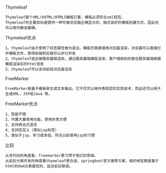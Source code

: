 Thymeleaf
        
    Thymeleaf是个XML/XHTML/HTML5模板引擎，模板必须符合xml规范。
    Thymeleaf的主要目标是提供一种可被浏览器正确显示的、格式良好的模板创建方式，因此也可以用作静态建模。

Thymeleaf优点

    1、thymeleaf由于使用了标签属性做为语法，模版页面直接用浏览器渲染，浏览器可以直接打开模板文件，使得前端和后端可以并行开发
    2、thymeleaf适合做服务器端渲染，通过服务器端模版渲染，客户端收到的是在服务器端根据模版渲染后的html信息
    3、thymeleaf可以支持前段浏览器渲染

FreeMarker

    FreeMarker是基于模板来生成文本输出。它不仅可以用作表现层的实现技术，而且还可以用于生成XML，JSP或Java 等。

FreeMarker优点

    1、性能不错
    2、内置大量常用功能，使用非常方便
    3、支持表达式语言
    4、支持宏定义（类似jsp标签）
    5、类似于jsp，学习成本低，符合以前使用jsp的习惯

比较

    从写代码的角度看，freemarker更习惯于我们的思维。
    从前后分离开发的角度看thymeleaf更合适，springboot官方推荐方案，值的绑定都是基于html的dom元素属性的，适合前后联调。